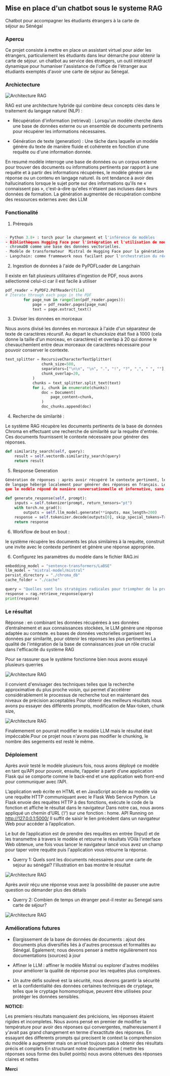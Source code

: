 ## Mise en place d'un chatbot sous le systeme RAG
Chatbot pour accompagner les étudiants étrangers à la carte de séjour au Sénégal


### Apercu
Ce projet consiste à mettre en place un assistant virtuel pour aider les étrangers, particuliement les étudiants dans leur démarche pour obtenir la carte de séjour.
un chatbot au service des étrangers, un outil intéractif dynamique pour humaniser l'assistance de l'office de l'étranger aux étudiants exemptés d'avoir une 
carte de séjour au Sénegal.


### Archictecture

![Architecture RAG](images/rag_architecture.jpg)

RAG est une architecture hybride qui combine deux concepts clés dans le traitement du langage naturel (NLP) :

* Récupération d'information (retrieval) : Lorsqu'un modèle cherche dans une base de données externe ou un 
ensemble de documents pertinents pour récupérer les informations nécessaires. 


* Génération de texte (generation) : Une tâche dans laquelle un modèle génère du texte de manière fluide et
cohérente en fonction d'une requête ou d'une information donnée. 

En resumé modèle interroge une base de données ou un corpus externe pour trouver des documents ou informations 
pertinents par rapport à une requête et à partir des informations récupérées, le modèle génère une réponse ou
un contenu en langage naturel. ils ont tendance à avoir des hallucinations lorsque le sujet porte sur des 
informations qu'ils ne « connaissent pas », c'est-à-dire qu'elles n'étaient pas incluses dans leurs données 
de formation. La génération augmentée de récupération combine des ressources externes avec des LLM


### Fonctionalité

1. Prérequis

```python

- Python 3.8+ : torch pour le chargement et l'inférence de modèles
- Bibliothèques Hugging Face pour l'intégration et l'utilisation de modèles de langage
- chromaDB comme une base des données vectorielles.
- Modèle de transformateur  Mistral de Hugging Face pour la génération des réponses
- Langchain: comme frammework nous facilant pour l'orchestration du récupérateur et du générateur 


```

2. 	Ingestion de données à l'aide de PyPDFLoader de Langchain

Il existe en fait plusieurs utilitaires d'ingestion de PDF, nous avons sélectionné celui-ci car il est 
facile à utiliser

```python
pdf_reader = PyPDF2.PdfReader(file)
# Iterate through each page in the PDF
        for page_num in range(len(pdf_reader.pages)):
            page = pdf_reader.pages[page_num]
            text = page.extract_text()
```

3. Diviser les données en morceaux

Nous avons divisé les données en morceaux à l'aide d'un séparateur de texte de caractères récursif. Au depart le chuncksize
était fixé à 1000 (cela donne la taille d'un morceau, en caractères)  et overlap à 20 qui donne le chevauchemlent entre deux morceaux
de caractères nécessaire pour pouvoir conserver le contexte.

```python
text_splitter = RecursiveCharacterTextSplitter(
                chunk_size=500,
                separators=["\n\n", "\n", ".", "!", "?", ",", " ", ""],
                chunk_overlap=20,
            )
            chunks = text_splitter.split_text(text)
            for i, chunk in enumerate(chunks):
                doc = Document(
                    page_content=chunk,
                )
                doc_chunks.append(doc)
```
4. Recherche de similarité :


Le système RAG récupère les documents pertinents de la base de données Chroma en effectuant une
recherche de similarité sur la requête d'entrée. Ces documents fournissent le contexte nécessaire
pour générer des réponses.

```python
def similarity_search(self, query):
    result = self.vectordb.similarity_search(query)
    return result
```

5. Response Generation

```python
Génération de réponses : après avoir récupéré le contexte pertinent, le système utilise un modèle 
de langage hébergé localement pour générer des réponses en français. Le modèle d'invite garantit 
que le modèle répond de manière conversationnelle et informative, sans mentionner sa nature d'IA.

def generate_response(self, prompt):
    inputs = self.tokenizer(prompt, return_tensors="pt")
    with torch.no_grad():
        outputs = self.llm_model.generate(**inputs, max_length=200)
    response = self.tokenizer.decode(outputs[0], skip_special_tokens=True)
    return response
```

6. Workflow de bout en bout : 

le système récupère les documents les plus similaires à la requête, construit une invite avec 
le contexte pertinent et génère une réponse appropriée.

6. Configurez les paramètres du modèle dans le fichier RAG.ini

```python
embedding_model = "sentence-transformers/LaBSE"
llm_model = "mistral-model/mistral"
persist_directory = "./chroma_db"
cache_folder = "./cache"

```


```python
query = "Quelles sont les stratégies radicales pour triompher de la procrastination ?"
response = rag.retrieve_response(query)
print(response)
```
### Le résultat

Réponse : en combinant les données récupérées à ses données d’entraînement et aux connaissances stockées, 
le LLM génère une réponse adaptée au contexte. es bases de données vectorielles organisent les données par similarité,
pour obtenir les réponses les plus pertinentes
La qualité de l'intégration de la base de connaissances joue un rôle crucial dans l'efficacité du système RAG

Pour se rassurer que le système fonctionne bien nous avons essayé plusieurs querries 

![Architecture RAG](images/Result3.jpg)

il convient d'envisager des techniques telles que la recherche approximative du plus proche voisin, qui permet d'accélérer 
considérablement le processus de recherche tout en maintenant des niveaux de précision acceptables
Pour obtenir des meilleurs résultats nous avons pu essayer des différents prompts, modification de Max-token, chunk size,

![Architecture RAG](images/res2.jpg)

Finalemement on pourrait modifier le modèle LLM mais le résultat était impéccable.Pour ce projet nous n'avons pas
modifier le chunking, le nombre des segements est resté le même.<br>


### Déploiement

Après avoir testé le modèle plusieurs fois, nous avons déployé ce modèle en tant qu’API pour pouvoir, ensuite, l’appeler à partir d’une
application Flask qui se comporte comme le back-end et une application web front-end pour communiquer avec l’API. 

L’application web écrite en HTML et en JavaScript accède au modèle via une requête HTTP communiquant avec le Flask Web Service 
Python. Le Flask envoie des requêtes HTTP à des fonctions, exécute le code de la fonction et affiche le résultat dans le navigateur 
Dans notre cas, nous avons appliqué un chemin d’URL (‘/‘) sur une fonction : home. API Running on http://127.0.0.1:5000/
Il suffit de saisir le lien précédent dans un navigateur Web pour accéder à l’application.


Le but de l’application est de prendre des requêtes en entrée (Input) et de les transmettre à travers le modèle et retourne le résultats
VOilà l'interface Web obtenue, une fois vous lancer le navigateur lancé vous avez un champ pour taper votre requête puis l'application 
vous retourne la réponse.

- Querry 1: Quels sont les documents nécessaires pour une carte de sejour au sénégal? l'illustration en bas montre le résultat

 ![Architecture RAG](images/api-result.jpg)
 
 Après avoir réçu une réponse vous avez la possibilité de pauser une autre question ou démander plus des détails
 
 - Querry 2: Combien de temps un étranger peut-il rester au Senegal sans carte de séjour?
 
 ![Architecture RAG](images/apii-result.jpg)


### Améliorations futures

* Élargissement de la base de données de documents : ajout des documents plus diversifiés liés à 
d'autres processus et formalités au Sénégal. Egalement; nous devons penser à mettre régulièrement nos documentations (sources) à jour


* Affiner le LLM : affiner le modèle Mistral ou explorer d'autres modèles pour améliorer la 
qualité de réponse pour les requêtes plus complexes. 

* Un autre défis soulevé est la sécurité, nous devons garantir la sécurité et la confidentialité des données
certaines techniques de cryptage, telles que  le cryptage homomorphique, peuvent être utilisées pour protéger les données sensibles.

**NOTICE:**

Les premiers résultats manquaient des précisions, les réponses étaient rigides et incompletes. Nous avons pensé en premier de 
modifier la température pour avoir des réponses qui convergentes, malhereusement 
il y'avait pas grand changement en terme d'exactitute des réponses.  En essayant des differents prompts 
qui precisent le context la comprehension du modèle a augmenter mais on arrivait toujours pas à obtenir des résultats précis et complets
En structurant notre documentation ( mettre les réponses sous forme des bullet points) nous avons obtenues des réponses claires et nettes


**Merci**






